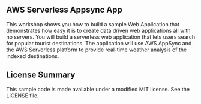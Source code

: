 ## AWS Serverless Appsync App

This workshop shows you how to build a sample Web Application that demonstrates how easy it is to create data driven web applications all with no servers. You will build a serverless web application that lets users search for popular tourist destinations. The application will use AWS AppSync and the AWS Serverless platform to provide real-time weather analysis of the indexed destinations.

## License Summary

This sample code is made available under a modified MIT license. See the LICENSE file.
